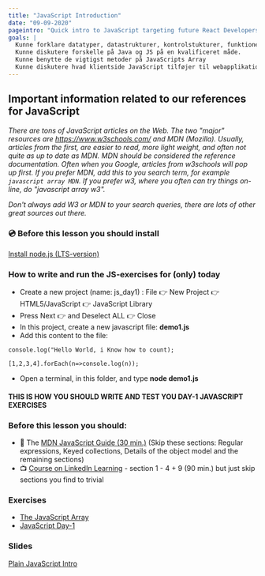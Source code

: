 ```yaml
---
title: "JavaScript Introduction"
date: "09-09-2020"
pageintro: "Quick intro to JavaScript targeting future React Developers"
goals: |
  Kunne forklare datatyper, datastrukturer, kontrolstukturer, funktioner samt sprogets særegenheder i javascript
  Kunne diskutere forskelle på Java og JS på en kvalificeret måde.
  Kunne benytte de vigtigst metoder på JavaScripts Array
  Kunne diskutere hvad klientside JavaScript tilføjer til webapplikationer.
---
```


## Important information related to our references for JavaScript
*There are tons of JavaScript articles on the Web. The two "major" resources are https://www.w3schools.com/ and MDN (Mozilla). Usually, articles from the first, are easier to read, more light weight, and often not quite as up to date as MDN. MDN should be considered the reference documentation.
Often when you Google, articles from w3schools will pop up first. If you prefer MDN, add this to you search term, for example `javascript array MDN`. If you prefer w3, where you often can try things on-line, do "javascript array w3".*

*Don't always add W3 or MDN to your search queries, there are lots of other great sources out there.*

### :cd: Before this lesson you should install

[Install node.js (LTS-version)](https://nodejs.org/en/)

### How to write and run the JS-exercises for (only) today
- Create a new project (name: js_day1) : File :point_right: New Project :point_right: HTML5/JavaScript :point_right: JavaScript Library
- Press Next :point_right: and Deselect ALL :point_right: Close
- In this project, create a new javascript file: **demo1.js**
- Add this content to the file:

`console.log("Hello World, i Know how to count);`

`[1,2,3,4].forEach(n=>console.log(n));`
- Open a terminal, in this folder, and type **node demo1.js**

#### THIS IS HOW YOU SHOULD WRITE AND TEST YOU DAY-1 JAVASCRIPT EXERCISES

### Before this lesson you should:
- :book: The [MDN JavaScript Guide (30 min.)](https://developer.mozilla.org/bm/docs/Web/JavaScript/Guide/Introduction) (Skip these sections: Regular expressions, Keyed collections, Details of the object model and the remaining sections) 
- :tv: [Course on LinkedIn Learning](https://www.linkedin.com/learning/javascript-essential-training-3/welcome?u=57077785) - section 1 - 4 + 9 (90 min.) but just skip sections you find to trivial
          
 ### Exercises
<!--BEGIN exercises ##-->
- [The JavaScript Array](https://docs.google.com/document/d/1eEJbwvOn19fy9MoasclKURqpk3rRVSHZ4S0hGsQUG3s/edit?usp=sharing)
- [JavaScript Day-1](https://docs.google.com/document/d/1g4NPayMnNV8UUNdoTLZdcf4BehCip14QDuRwa4V7uFU/edit?usp=sharing)
<!--END exercises ##-->

### Slides
<!--BEGIN slides ##-->
[Plain JavaScript Intro](http://sem3slides.mydemos.dk/js1/js.html#1)
                         
<!--END slides ##-->